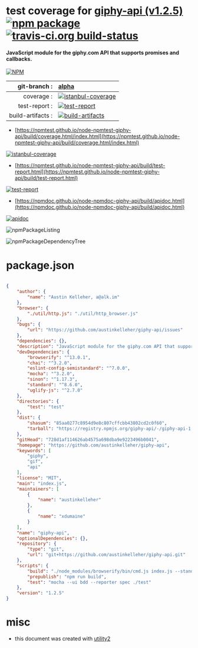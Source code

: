 # test coverage for  [giphy-api (v1.2.5)](https://github.com/austinkelleher/giphy-api)  [![npm package](https://img.shields.io/npm/v/npmtest-giphy-api.svg?style=flat-square)](https://www.npmjs.org/package/npmtest-giphy-api) [![travis-ci.org build-status](https://api.travis-ci.org/npmtest/node-npmtest-giphy-api.svg)](https://travis-ci.org/npmtest/node-npmtest-giphy-api)
#### JavaScript module for the giphy.com API that supports promises and callbacks.

[![NPM](https://nodei.co/npm/giphy-api.png?downloads=true&downloadRank=true&stars=true)](https://www.npmjs.com/package/giphy-api)

| git-branch : | [alpha](https://github.com/npmtest/node-npmtest-giphy-api/tree/alpha)|
|--:|:--|
| coverage : | [![istanbul-coverage](https://npmtest.github.io/node-npmtest-giphy-api/build/coverage.badge.svg)](https://npmtest.github.io/node-npmtest-giphy-api/build/coverage.html/index.html)|
| test-report : | [![test-report](https://npmtest.github.io/node-npmtest-giphy-api/build/test-report.badge.svg)](https://npmtest.github.io/node-npmtest-giphy-api/build/test-report.html)|
| build-artifacts : | [![build-artifacts](https://npmtest.github.io/node-npmtest-giphy-api/glyphicons_144_folder_open.png)](https://github.com/npmtest/node-npmtest-giphy-api/tree/gh-pages/build)|

- [https://npmtest.github.io/node-npmtest-giphy-api/build/coverage.html/index.html](https://npmtest.github.io/node-npmtest-giphy-api/build/coverage.html/index.html)

[![istanbul-coverage](https://npmtest.github.io/node-npmtest-giphy-api/build/screenCapture.buildCi.browser.%252Ftmp%252Fbuild%252Fcoverage.lib.html.png)](https://npmtest.github.io/node-npmtest-giphy-api/build/coverage.html/index.html)

- [https://npmtest.github.io/node-npmtest-giphy-api/build/test-report.html](https://npmtest.github.io/node-npmtest-giphy-api/build/test-report.html)

[![test-report](https://npmtest.github.io/node-npmtest-giphy-api/build/screenCapture.buildCi.browser.%252Ftmp%252Fbuild%252Ftest-report.html.png)](https://npmtest.github.io/node-npmtest-giphy-api/build/test-report.html)

- [https://npmdoc.github.io/node-npmdoc-giphy-api/build/apidoc.html](https://npmdoc.github.io/node-npmdoc-giphy-api/build/apidoc.html)

[![apidoc](https://npmdoc.github.io/node-npmdoc-giphy-api/build/screenCapture.buildCi.browser.%252Ftmp%252Fbuild%252Fapidoc.html.png)](https://npmdoc.github.io/node-npmdoc-giphy-api/build/apidoc.html)

![npmPackageListing](https://npmtest.github.io/node-npmtest-giphy-api/build/screenCapture.npmPackageListing.svg)

![npmPackageDependencyTree](https://npmtest.github.io/node-npmtest-giphy-api/build/screenCapture.npmPackageDependencyTree.svg)



# package.json

```json

{
    "author": {
        "name": "Austin Kelleher, a@alk.im"
    },
    "browser": {
        "./util/http.js": "./util/http_browser.js"
    },
    "bugs": {
        "url": "https://github.com/austinkelleher/giphy-api/issues"
    },
    "dependencies": {},
    "description": "JavaScript module for the giphy.com API that supports promises and callbacks.",
    "devDependencies": {
        "browserify": "^13.0.1",
        "chai": "^3.2.0",
        "eslint-config-semistandard": "^7.0.0",
        "mocha": "^3.2.0",
        "sinon": "^1.17.3",
        "standard": "^8.6.0",
        "uglify-js": "^2.7.0"
    },
    "directories": {
        "test": "test"
    },
    "dist": {
        "shasum": "85aa0277c8954d9e8c807cffcbb43802cd2c0f60",
        "tarball": "https://registry.npmjs.org/giphy-api/-/giphy-api-1.2.5.tgz"
    },
    "gitHead": "728d1af114626ab4575a698dba9e9223496b0041",
    "homepage": "https://github.com/austinkelleher/giphy-api",
    "keywords": [
        "giphy",
        "gif",
        "api"
    ],
    "license": "MIT",
    "main": "index.js",
    "maintainers": [
        {
            "name": "austinkelleher"
        },
        {
            "name": "xdumaine"
        }
    ],
    "name": "giphy-api",
    "optionalDependencies": {},
    "repository": {
        "type": "git",
        "url": "git+https://github.com/austinkelleher/giphy-api.git"
    },
    "scripts": {
        "build": "./node_modules/browserify/bin/cmd.js index.js --standalone GiphyAPI > dist/giphy-api.bundle.js && ./node_modules/uglify-js/bin/uglifyjs dist/giphy-api.bundle.js --compress --output dist/giphy-api.bundle.min.js",
        "prepublish": "npm run build",
        "test": "mocha --ui bdd --reporter spec ./test"
    },
    "version": "1.2.5"
}
```



# misc
- this document was created with [utility2](https://github.com/kaizhu256/node-utility2)
